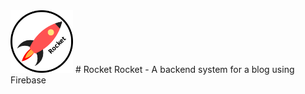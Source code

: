 <img src="rocketLogo.svg" width="100">
# Rocket
Rocket - A backend system for a blog using Firebase
